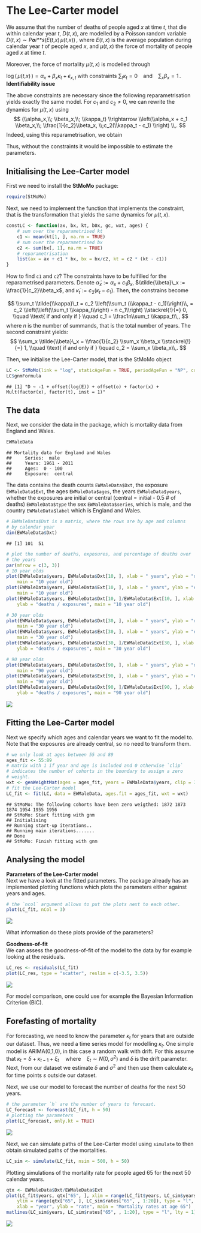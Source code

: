 # The Lee-Carter model

We assume that the number of deaths of people aged *x* at time *t*, that
die within calendar year *t*, *D*(*t*, *x*), are modelled by a Poisson
random variable
*D*(*t*, *x*) ∼ *P**o**i**s*(*E*(*t*,*x*) *μ*(*t*,*x*)) ,
where *E*(*t*, *x*) is the average population during calendar year *t*
of people aged *x*, and *μ*(*t*, *x*) the force of mortality of people
aged *x* at time *t*.

Moreover, the force of mortality *μ*(*t*, *x*) is modelled through

log ( *μ*(*t*,*x*) ) = *α*<sub>*x*</sub> + *β*<sub>*x*</sub>*κ*<sub>*t*</sub> + *ϵ*<sub>*x*, *t*</sub>
with constraints
∑<sub>*t*</sub>*κ*<sub>*t*</sub> = 0  and  ∑<sub>*x*</sub>*β*<sub>*x*</sub> = 1 .
**Identifiability issue**

The above constraints are necessary since the following
reparametrisation yields exactly the same model. For *c*<sub>1</sub> and
*c*<sub>2</sub> ≠ 0, we can rewrite the dynamics for *μ*(*t*, *x*) using
$$
(\\alpha_x,\\; \\beta_x,\\; \\kappa_t) 
\\rightarrow
\\left(\\alpha_x + c_1 \\beta_x,\\; \\frac{1}{c_2}\\beta_x, \\;c_2(\\kappa_t - c_1) \\right) \\,.
$$
Indeed, using this reparametrisation, we obtain

Thus, without the constraints it would be impossible to estimate the
parameters.

## Initialising the Lee-Carter model

First we need to install the **StMoMo** package:

``` r
require(StMoMo)
```

Next, we need to implement the function that implements the constraint,
that is the transformation that yields the same dynamics for
*μ*(*t*, *x*).

``` r
constLC <- function(ax, bx, kt, b0x, gc, wxt, ages) {
    # sum over the reparametrised kt
    c1 <- mean(kt[1, ], na.rm = TRUE)
    # sum over the reparametrised bx
    c2 <- sum(bx[, 1], na.rm = TRUE)
    # reparametrisation
    list(ax = ax + c1 * bx, bx = bx/c2, kt = c2 * (kt - c1))
}
```

How to find `c1` and `c2`? The constraints have to be fulfilled for the
reparametrised parameters. Denote
*α̃*<sub>*x*</sub> := *α*<sub>*x*</sub> + *c*<sub>1</sub>*β*<sub>*x*</sub>,
$\\tilde{\\beta}\_x := \\frac{1}{c_2}\\beta_x$, and
*κ̃*<sub>*t*</sub> := *c*<sub>2</sub>(*κ*<sub>*t*</sub> − *c*<sub>1</sub>).
Then, the constrains become

$$
\\sum_t \\tilde{\\kappa}\_t 
= c_2 \\left(\\sum_t  (\\kappa_t - c_1)\\right)\\,
= c_2 \\left(\\left(\\sum_t  \\kappa_t\\right) - n c_1\\right) \\stackrel{!}{=} 0, 
\\quad \\text{ if and only if } \\quad  
 c_1 = \\frac1n\\sum_t \\kappa_t\\,,
$$
where *n* is the number of summands, that is the total number of years.
The second constraint yields:
$$
\\sum_x \\tilde{\\beta}\_x = \\frac{1}{c_2} \\sum_x \\beta_x
\\stackrel{!}{=} 1, 
\\quad \\text{ if and only if } \\quad
c_2 = \\sum_x \\beta_x\\,.
$$

Then, we initialise the Lee-Carter model, that is the StMoMo object

``` r
LC <- StMoMo(link = "log", staticAgeFun = TRUE, periodAgeFun = "NP", constFun = constLC)
LC$gnmFormula
```

    ## [1] "D ~ -1 + offset(log(E)) + offset(o) + factor(x) + Mult(factor(x), factor(t), inst = 1)"

## The data

Next, we consider the data in the package, which is mortality data from
England and Wales.

``` r
EWMaleData
```

    ## Mortality data for England and Wales
    ##     Series:  male
    ##     Years: 1961 - 2011
    ##     Ages:  0 - 100
    ##     Exposure:  central

The data contains the death counts `EWMaleData$Dxt`, the exposure
`EWMaleData$Ext`, the ages `EWMaleData$ages`, the years
`EWMaleData$years`, whether the exposures are initial or central
(central = initial - 0.5 \# of deaths) `EWMaleData$type` the sex
`EWMaleData$series`, which is male, and the country `EWMaleData$label`
which is England and Wales.

``` r
# EWMaleData$Dxt is a matrix, where the rows are by age and columns
# by calendar year
dim(EWMaleData$Dxt)
```

    ## [1] 101  51

``` r
# plot the number of deaths, exposures, and percentage of deaths over
# the years
par(mfrow = c(3, 3))
# 10 year olds
plot(EWMaleData$years, EWMaleData$Dxt[10, ], xlab = " years", ylab = "deaths",
    main = "10 year old")
plot(EWMaleData$years, EWMaleData$Ext[10, ], xlab = " years", ylab = "exposures",
    main = "10 year old")
plot(EWMaleData$years, EWMaleData$Dxt[10, ]/EWMaleData$Ext[10, ], xlab = " years",
    ylab = "deaths / exposures", main = "10 year old")

# 30 year olds
plot(EWMaleData$years, EWMaleData$Dxt[30, ], xlab = " years", ylab = "deaths",
    main = "30 year old")
plot(EWMaleData$years, EWMaleData$Ext[30, ], xlab = " years", ylab = "exposures",
    main = "30 year old")
plot(EWMaleData$years, EWMaleData$Dxt[30, ]/EWMaleData$Ext[30, ], xlab = " years",
    ylab = "deaths / exposures", main = "30 year old")

# 90 year olds
plot(EWMaleData$years, EWMaleData$Dxt[90, ], xlab = " years", ylab = "deaths",
    main = "90 year old")
plot(EWMaleData$years, EWMaleData$Ext[90, ], xlab = " years", ylab = "exposures",
    main = "90 year old")
plot(EWMaleData$years, EWMaleData$Dxt[90, ]/EWMaleData$Ext[90, ], xlab = " years",
    ylab = "deaths / exposures", main = "90 year old")
```

<img src="Stochastic_mortality_modelling_files/figure-markdown_github/death-by-year-1.png" style="display: block; margin: auto;" />

## Fitting the Lee-Carter model

Next we specify which ages and calendar years we want to fit the model
to. Note that the exposures are already central, so no need to transform
them.

``` r
# we only look at ages between 55 and 89
ages_fit <- 55:89
# matrix with 1 if year and age is included and 0 otherwise `clip`
# indicates the number of cohorts in the boundary to assign a zero
# weight.
wxt <- genWeightMat(ages = ages_fit, years = EWMaleData$years, clip = 3)
# fit the Lee-Carter model
LC_fit <- fit(LC, data = EWMaleData, ages.fit = ages_fit, wxt = wxt)
```

    ## StMoMo: The following cohorts have been zero weigthed: 1872 1873 1874 1954 1955 1956 
    ## StMoMo: Start fitting with gnm
    ## Initialising
    ## Running start-up iterations..
    ## Running main iterations.......
    ## Done
    ## StMoMo: Finish fitting with gnm

## Analysing the model

**Parameters of the Lee-Carter model**  
Next we have a look at the fitted parameters. The package already has an
implemented plotting functions which plots the parameters either against
years and ages.

``` r
# the `ncol` argument allows to put the plots next to each other.
plot(LC_fit, nCol = 3)
```

<img src="Stochastic_mortality_modelling_files/figure-markdown_github/unnamed-chunk-5-1.png" style="display: block; margin: auto;" />

What information do these plots provide of the parameters?

**Goodness-of-fit**  
We can assess the goodness-of-fit of the model to the data by for
example looking at the residuals.

``` r
LC_res <- residuals(LC_fit)
plot(LC_res, type = "scatter", reslim = c(-3.5, 3.5))
```

<img src="Stochastic_mortality_modelling_files/figure-markdown_github/unnamed-chunk-6-1.png" style="display: block; margin: auto;" />

For model comparison, one could use for example the Bayesian Information
Criterion (BIC).

## Forefasting of mortality

For forecasting, we need to know the parameter *κ*<sub>*t*</sub> for
years that are outside our dataset. Thus, we need a time series model
for modelling *κ*<sub>*t*</sub>. One simple model is ARIMA(0,1,0), in
this case a random walk with drift. For this assume that
*κ*<sub>*t*</sub> = *δ* + *κ*<sub>*t* − 1</sub> + *ξ*<sub>*t*</sub>   where  *ξ*<sub>*t*</sub> ∼ *N*(0, *σ*<sup>2</sup>)
and *δ* is the drift parameter. Next, from our dataset we estimate *δ*
and *σ*<sup>2</sup> and then use them calculate *κ*<sub>*s*</sub> for
time points *s* outside our dataset.

Next, we use our model to forecast the number of deaths for the next 50
years.

``` r
# the parameter `h` are the number of years to forecast.
LC_forecast <- forecast(LC_fit, h = 50)
# plotting the parameters
plot(LC_forecast, only.kt = TRUE)
```

<img src="Stochastic_mortality_modelling_files/figure-markdown_github/unnamed-chunk-7-1.png" style="display: block; margin: auto;" />

Next, we can simulate paths of the Lee-Carter model using `simulate` to
then obtain simulated paths of the mortalities.

``` r
LC_sim <- simulate(LC_fit, nsim = 500, h = 50)
```

Plotting simulations of the mortality rate for people aged 65 for the
next 50 calendar years.

``` r
qtx <- EWMaleData$Dxt/EWMaleData$Ext
plot(LC_fit$years, qtx["65", ], xlim = range(LC_fit$years, LC_sim$years),
    ylim = range(qtx["65", ], LC_sim$rates["65", , 1:20]), type = "l",
    xlab = "year", ylab = "rate", main = "Mortality rates at age 65")
matlines(LC_sim$years, LC_sim$rates["65", , 1:20], type = "l", lty = 1)
```

<img src="Stochastic_mortality_modelling_files/figure-markdown_github/mortality-rate-1.png" style="display: block; margin: auto;" />
